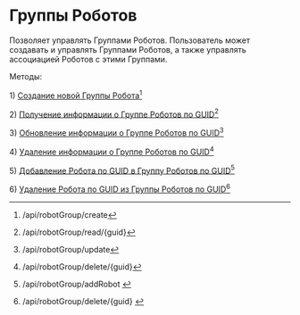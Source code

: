 # Группы Роботов

Позволяет управлять Группами Роботов. Пользователь может создавать и управлять Группами Роботов, а также управлять ассоциацией Роботов с этими Группами.

Методы:

1\) [Создание новой Группы Робота](#user-content-fn-1)[^1]

2\) [Получение информации о Группе Роботов по GUID](#user-content-fn-2)[^2]

3\) [Обновление информации о Группе Роботов по GUID](#user-content-fn-3)[^3]

4\) [Удаление информации о Группе Роботов по GUID](#user-content-fn-4)[^4]

5\) [Добавление Робота по GUID в Группу Роботов по GUID](#user-content-fn-5)[^5]

6\) [Удаление Робота по GUID из Группы Роботов по GUID](#user-content-fn-6)[^6]

[^1]: /api/robotGroup/create

[^2]: /api/robotGroup/read/{guid}

[^3]: /api/robotGroup/update

[^4]: /api/robotGroup/delete/{guid}

[^5]: /api/robotGroup/addRobot&#x20;

[^6]: /api/robotGroup/delete/{guid}&#x20;

